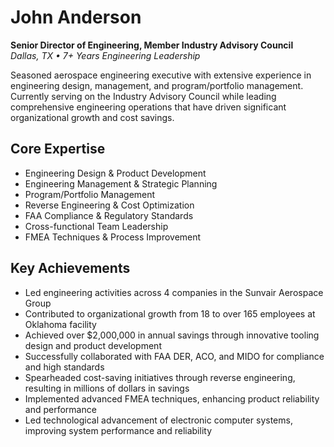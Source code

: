 # John Anderson
**Senior Director of Engineering, Member Industry Advisory Council**  
*Dallas, TX • 7+ Years Engineering Leadership*

Seasoned aerospace engineering executive with extensive experience in engineering design, management, and program/portfolio management. Currently serving on the Industry Advisory Council while leading comprehensive engineering operations that have driven significant organizational growth and cost savings.

## Core Expertise
- Engineering Design & Product Development
- Engineering Management & Strategic Planning
- Program/Portfolio Management
- Reverse Engineering & Cost Optimization
- FAA Compliance & Regulatory Standards
- Cross-functional Team Leadership
- FMEA Techniques & Process Improvement

## Key Achievements
- Led engineering activities across 4 companies in the Sunvair Aerospace Group
- Contributed to organizational growth from 18 to over 165 employees at Oklahoma facility
- Achieved over $2,000,000 in annual savings through innovative tooling design and product development
- Successfully collaborated with FAA DER, ACO, and MIDO for compliance and high standards
- Spearheaded cost-saving initiatives through reverse engineering, resulting in millions of dollars in savings
- Implemented advanced FMEA techniques, enhancing product reliability and performance
- Led technological advancement of electronic computer systems, improving system performance and reliability
